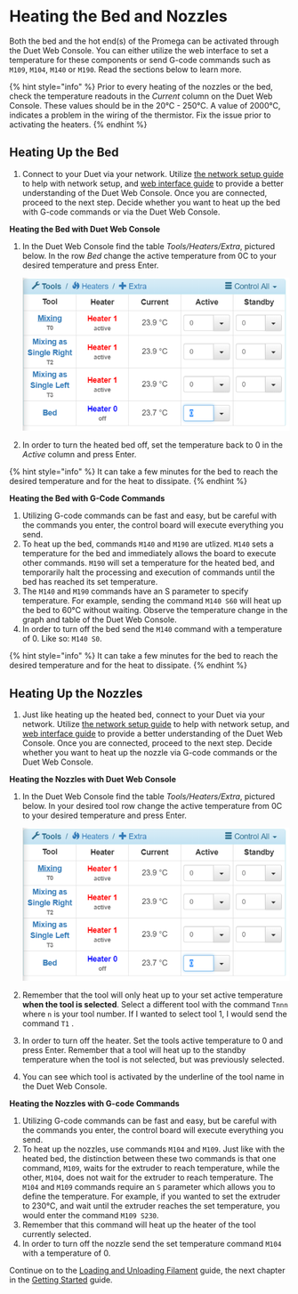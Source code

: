 # Heating the Bed and Nozzles

Both the bed and the hot end\(s\) of the Promega can be activated through the Duet Web Console. You can either utilize the web interface to set a temperature for these components or send G-code commands such as `M109`, `M104`, `M140` or `M190`. Read the sections below to learn more.

{% hint style="info" %}
Prior to every heating of the nozzles or the bed, check the temperature readouts in the _Current_ column on the Duet Web Console. These values should be in the 20°C - 250°C. A value of 2000°C, indicates a problem in the wiring of the thermistor. Fix the issue prior to activating the heaters.
{% endhint %}

## Heating Up the Bed

1. Connect to your Duet via your network. Utilize [the network setup guide](https://m3d.gitbook.io/promega-docs/getting-started/network-setup) to help with network setup, and [web interface guide](https://m3d.gitbook.io/promega-docs/getting-started/accessing-web-interface) to provide a better understanding of the Duet Web Console. Once you are connected, proceed to the next step. Decide whether you want to heat up the bed with G-code commands or via the Duet Web Console.

**Heating the Bed with Duet Web Console**

1. In the Duet Web Console find the table _Tools/Heaters/Extra_, pictured below. In the row _Bed_ change the active temperature from 0C to your desired temperature and press Enter.

   ![ZzzciCea9XJ9Ev9A-heatingbed.PNG](../.gitbook/assets/zzzcicea9xj9ev9a-heatingbed%20%281%29.PNG)

2. In order to turn the heated bed off, set the temperature back to 0 in the _Active_ column and press Enter.

{% hint style="info" %}
It can take a few minutes for the bed to reach the desired temperature and for the heat to dissipate.
{% endhint %}

**Heating the Bed with G-Code Commands**

1. Utilizing G-code commands can be fast and easy, but be careful with the commands you enter, the control board will execute everything you send.
2. To heat up the bed, commands `M140` and `M190` are utlized. `M140` sets a temperature for the bed and immediately allows the board to execute other commands. `M190` will set a temperature for the heated bed, and temporarily halt the processing and execution of commands until the bed has reached its set temperature.
3. The `M140` and `M190` commands have an S parameter to specify temperature. For example, sending the command `M140 S60` will heat up the bed to 60°C without waiting. Observe the temperature change in the graph and table of the Duet Web Console.
4. In order to turn off the bed send the `M140` command with a temperature of 0. Like so: `M140 S0`.

{% hint style="info" %}
It can take a few minutes for the bed to reach the desired temperature and for the heat to dissipate.
{% endhint %}

## Heating Up the Nozzles

1. Just like heating up the heated bed, connect to your Duet via your network. Utilize [the network setup guide](https://m3d.gitbook.io/promega-docs/getting-started/network-setup) to help with network setup, and [web interface guide](https://m3d.gitbook.io/promega-docs/getting-started/accessing-web-interface) to provide a better understanding of the Duet Web Console. Once you are connected, proceed to the next step. Decide whether you want to heat up the nozzle via G-code commands or the Duet Web Console.

**Heating the Nozzles with Duet Web Console**

1. In the Duet Web Console find the table _Tools/Heaters/Extra_, pictured below. In your desired tool row change the active temperature from 0C to your desired temperature and press Enter.

   ![ZzzciCea9XJ9Ev9A-heatingbed.PNG](../.gitbook/assets/zzzcicea9xj9ev9a-heatingbed.PNG)

2. Remember that the tool will only heat up to your set active temperature **when the tool is selected**. Select a different tool with the command `Tnnn` where `n` is your tool number. If I wanted to select tool 1, I would send the command `T1` .
3. In order to turn off the heater. Set the tools active temperature to 0 and press Enter. Remember that a tool will heat up to the standby temperature when the tool is not selected, but was previously selected.
4. You can see which tool is activated by the underline of the tool name in the Duet Web Console.

**Heating the Nozzles with G-code Commands**

1. Utilizing G-code commands can be fast and easy, but be careful with the commands you enter, the control board will execute everything you send.
2. To heat up the nozzles, use commands `M104` and `M109`. Just like with the heated bed, the distinction between these two commands is that one command, `M109`, waits for the extruder to reach temperature, while the other, `M104`, does not wait for the extruder to reach temperature. The `M104` and `M109` commands require an `S` parameter which allows you to define the temperature. For example, if you wanted to set the extruder to 230°C, and wait until the extruder reaches the set temperature, you would enter the command `M109 S230`.
3. Remember that this command will heat up the heater of the tool currently selected.
4. In order to turn off the nozzle send the set temperature command `M104` with a temperature of 0.

Continue on to the [Loading and Unloading Filament](https://m3d.gitbook.io/promega-docs/getting-started/loading-and-unloading-filament) guide, the next chapter in the [Getting Started](https://m3d.gitbook.io/promega-docs/getting-started) guide.

